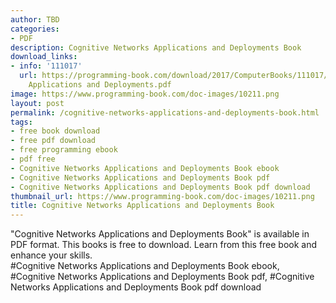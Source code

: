 ```yaml
---
author: TBD
categories:
- PDF
description: Cognitive Networks Applications and Deployments Book
download_links:
- info: '111017'
  url: https://programming-book.com/download/2017/ComputerBooks/111017/Cognitive Networks
    Applications and Deployments.pdf
image: https://www.programming-book.com/doc-images/10211.png
layout: post
permalink: /cognitive-networks-applications-and-deployments-book.html
tags:
- free book download
- free pdf download
- free programming ebook
- pdf free
- Cognitive Networks Applications and Deployments Book ebook
- Cognitive Networks Applications and Deployments Book pdf
- Cognitive Networks Applications and Deployments Book pdf download
thumbnail_url: https://www.programming-book.com/doc-images/10211.png
title: Cognitive Networks Applications and Deployments Book
---
```


 
<div class="item-desc text-justify">
  "Cognitive Networks Applications and Deployments Book" is available in PDF format. This books is free to download. Learn from this free book and enhance your skills.
  <br>
  #Cognitive Networks Applications and Deployments Book ebook, #Cognitive Networks Applications and Deployments Book pdf, #Cognitive Networks Applications and Deployments Book pdf download
</div>